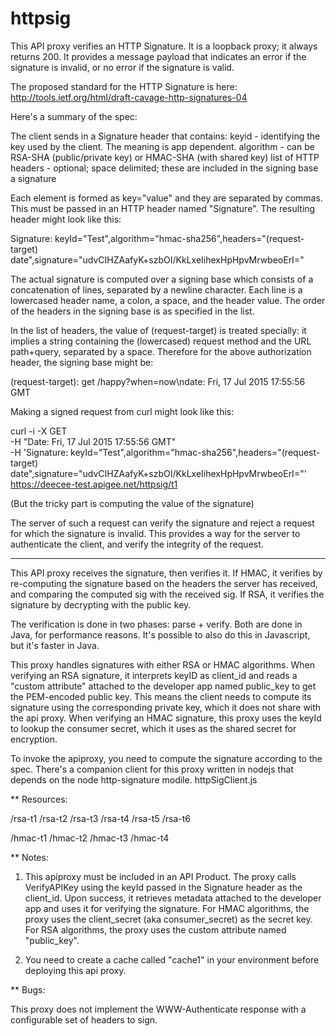 httpsig
==================

This API proxy verifies an HTTP Signature.  It is a loopback proxy; it always returns 200.  It provides a message payload that indicates an error if the signature is invalid, or no error if the signature is valid. 

The proposed standard for the HTTP Signature is here: 
http://tools.ietf.org/html/draft-cavage-http-signatures-04

Here's a summary of the spec: 

The client sends in a Signature header that contains:
  keyid - identifying the key used by the client. The meaning is app dependent. 
  algorithm - can be RSA-SHA (public/private key) or HMAC-SHA (with shared key)
  list of HTTP headers - optional; space delimited; these are included in the signing base
  a signature

Each element is formed as key="value" and they are separated by commas. This must be passed in an HTTP header named "Signature".
The resulting header might look like this: 

Signature: keyId="Test",algorithm="hmac-sha256",headers="(request-target) date",signature="udvCIHZAafyK+szbOI/KkLxeIihexHpHpvMrwbeoErI="

The actual signature is computed over a signing base which consists of a concatenation of lines, separated by a newline character. Each line is a lowercased header name, a colon, a space, and the header value. The order of the headers in the signing base is as specified in the list. 

In the list of headers, the value of (request-target) is treated specially: it implies a string containing the (lowercased) request method and the URL path+query, separated by a space. Therefore for the above authorization header, the signing base might be: 

(request-target): get /happy?when=now\ndate: Fri, 17 Jul 2015 17:55:56 GMT

Making a signed request from curl might look like this: 

curl -i -X GET \
  -H "Date:  Fri, 17 Jul 2015 17:55:56 GMT" \
  -H 'Signature: keyId="Test",algorithm="hmac-sha256",headers="(request-target) date",signature="udvCIHZAafyK+szbOI/KkLxeIihexHpHpvMrwbeoErI="'  \
  https://deecee-test.apigee.net/httpsig/t1


(But the tricky part is computing the value of the signature)

The server of such a request can verify the signature and reject a request for which the signature is invalid.  This provides a way for the server to authenticate the client, and verify the integrity of the request. 

-----

This API proxy receives the signature, then verifies it.  If HMAC, it
verifies by re-computing the signature based on the headers the server
has received, and comparing the computed sig with the received sig.  If
RSA, it verifies the signature by decrypting with the public key.

The verification is done in two phases: parse + verify.  Both are done
in Java, for performance reasons. It's possible to also do this in
Javascript, but it's faster in Java.

This proxy handles signatures with either RSA or HMAC algorithms. When
verifying an RSA signature, it interprets keyID as client_id and reads a
"custom attribute" attached to the developer app named public_key to get
the PEM-encoded public key. This means the client needs to compute its
signature using the corresponding private key, which it does not share
with the api proxy.  When verifying an HMAC signature, this proxy uses
the keyId to lookup the consumer secret, which it uses as the shared
secret for encryption.

To invoke the apiproxy, you need to compute the signature according to
the spec.  There's a companion client for this proxy written in nodejs
that depends on the node http-signature modile.  httpSigClient.js


** Resources: 

  /rsa-t1
  /rsa-t2
  /rsa-t3
  /rsa-t4
  /rsa-t5
  /rsa-t6

  /hmac-t1
  /hmac-t2
  /hmac-t3
  /hmac-t4


** Notes:

1. This apiproxy must be included in an API Product. The proxy calls
  VerifyAPIKey using the keyId passed in the Signature header as the
  client_id. Upon success, it retrieves metadata attached to the
  developer app and uses it for verifying the signature.  For HMAC
  algorithms, the proxy uses the client_secret (aka consumer_secret) as
  the secret key.  For RSA algorithms, the proxy uses the custom
  attribute named "public_key".

2. You need to create a cache called "cache1" in your environment before
deploying this api proxy.


** Bugs:

  This proxy does not implement the WWW-Authenticate response with a
    configurable set of headers to sign.


